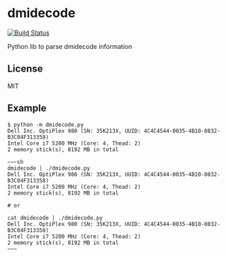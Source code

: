 dmidecode
=========

[![Build Status](https://travis-ci.org/huanghao/dmidecode.svg?branch=master)](https://travis-ci.org/huanghao/dmidecode)

Python lib to parse dmidecode information

License
-------

MIT


Example
-------

    $ python -m dmidecode.py
    Dell Inc. OptiPlex 980 (SN: 35K213X, UUID: 4C4C4544-0035-4B10-8032-B3C04F313358)
    Intel Core i7 5200 MHz (Core: 4, Thead: 2)
    2 memory stick(s), 8192 MB in total

    ~~~sh
    dmidecode | ./dmidecode.py
    Dell Inc. OptiPlex 980 (SN: 35K213X, UUID: 4C4C4544-0035-4B10-8032-B3C04F313358)
    Intel Core i7 5200 MHz (Core: 4, Thead: 2)
    2 memory stick(s), 8192 MB in total

    # or

    cat dmidecode | ./dmidecode.py
    Dell Inc. OptiPlex 980 (SN: 35K213X, UUID: 4C4C4544-0035-4B10-8032-B3C04F313358)
    Intel Core i7 5200 MHz (Core: 4, Thead: 2)
    2 memory stick(s), 8192 MB in total
    ~~~